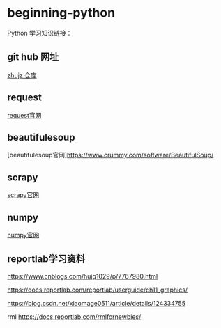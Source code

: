 # beginning-python
Python 学习知识链接：

## git hub 网址
[zhujz 仓库](https://github.com/zhujz-git/beginning-python)

## request
[request官网](https://requests.readthedocs.io/en/latest/)

## beautifulesoup
[beautifulesoup官网]https://www.crummy.com/software/BeautifulSoup/

## scrapy
[scrapy官网](https://scrapy.org/)

## numpy
[numpy官网](https://www.numpy.org.cn/)

## reportlab学习资料
https://www.cnblogs.com/hujq1029/p/7767980.html

https://docs.reportlab.com/reportlab/userguide/ch11_graphics/

https://blog.csdn.net/xiaomage0511/article/details/124334755

rml
https://docs.reportlab.com/rmlfornewbies/